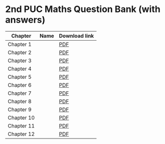 # 2nd PUC Maths Question Bank (with answers)

|Chapter|Name |Download link|
|-|-|-|
|Chapter 1| | [PDF](https://github.com/KaveriBridge/PUCExams/raw/main/2ndPUC/Maths/QuestionBank/35_2nd_PUC_ch1.pdf)|
|Chapter 2| | [PDF](https://github.com/KaveriBridge/PUCExams/raw/main/2ndPUC/Maths/QuestionBank/35_2nd_PUC_ch2.pdf)|
|Chapter 3| | [PDF](https://github.com/KaveriBridge/PUCExams/raw/main/2ndPUC/Maths/QuestionBank/35_2nd_PUC_ch3.pdf)|
|Chapter 4| | [PDF](https://github.com/KaveriBridge/PUCExams/raw/main/2ndPUC/Maths/QuestionBank/35_2nd_PUC_ch4.pdf)|
|Chapter 5| | [PDF](https://github.com/KaveriBridge/PUCExams/raw/main/2ndPUC/Maths/QuestionBank/35_2nd_PUC_ch5.pdf)|
|Chapter 6| | [PDF](https://github.com/KaveriBridge/PUCExams/raw/main/2ndPUC/Maths/QuestionBank/35_2nd_PUC_ch6.pdf)|
|Chapter 7| | [PDF](https://github.com/KaveriBridge/PUCExams/raw/main/2ndPUC/Maths/QuestionBank/35_2nd_PUC_ch7.pdf)|
|Chapter 8| | [PDF](https://github.com/KaveriBridge/PUCExams/raw/main/2ndPUC/Maths/QuestionBank/35_2nd_PUC_ch8.pdf)|
|Chapter 9| | [PDF](https://github.com/KaveriBridge/PUCExams/raw/main/2ndPUC/Maths/QuestionBank/35_2nd_PUC_ch9.pdf)|
|Chapter 10| | [PDF](https://github.com/KaveriBridge/PUCExams/raw/main/2ndPUC/Maths/QuestionBank/35_2nd_PUC_ch10.pdf)|
|Chapter 11| | [PDF](https://github.com/KaveriBridge/PUCExams/raw/main/2ndPUC/Maths/QuestionBank/35_2nd_PUC_ch11.pdf)|
|Chapter 12| | [PDF](https://github.com/KaveriBridge/PUCExams/raw/main/2ndPUC/Maths/QuestionBank/35_2nd_PUC_ch12.pdf)|
